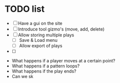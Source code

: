 # TODO list

- [ ] Have a gui on the site
- [ ] Introduce tool gizmo's (move, add, delete) 
- [ ] Allow storing multiple plays
    - [ ] Save & Load menu
    - [ ] Allow export of plays 
- [ ] 

- What happens if a player moves at a certain point?
- What happens if a pattern loops?
- What happens if the play ends?
- Can we sk